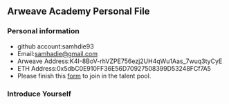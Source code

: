 
## Arweave Academy Personal File

### Personal information

- github account:samhdie93
- Email:samhadie@gmail.com
- Arweave Address:K4I-8BoV-rhVZPE756ezj2UH4qWu1Aas_7wuq3tyCyE
- ETH Address:0x5dbC0E910FF36E56D70927508399D53248FCf7A5
- Please finish this [form](https://docs.google.com/forms/d/e/1FAIpQLSfWA5fIIcBgmRppm3jNz5vmf9Mai_QMVil-2pO4r7YKn_Zhtw/viewform?usp=sf_link) to join in the talent pool.

### Introduce Yourself


